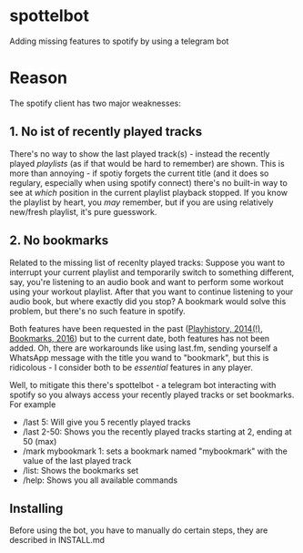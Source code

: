 # spottelbot
Adding missing features to spotify by using a telegram bot

# Reason 

The spotify client has two major weaknesses: 

## 1. No  ist of recently played tracks
There's no way to show the last played  track(s) - instead the recently played _playlists_
(as if that would be hard to remember)  are shown. This is more than annoying - if
spotiy forgets the current title (and it does so regulary, especially when using spotify
connect) there's no built-in way to see at _which_ position in the current playlist 
playback stopped. If you know the playlist by heart, you _may_ remember, but if you
are using relatively new/fresh playlist, it's pure guesswork.

## 2. No bookmarks
Related to the missing list of recenlty played tracks: Suppose you want to interrupt your
current playlist and temporarily switch to something different, say, you're listening
to an audio book and want to perform some workout using your workout playlist. After 
that you want to continue listening to your audio book, but where exactly did you stop?
A bookmark would solve this problem, but there's no such feature in spotify.

Both features have been requested in the past 
([Playhistory, 2014(!)](https://community.spotify.com/t5/Live-Ideas/Mobile-Listening-History-On-Mobile/idi-p/633072),
[Bookmarks, 2016](https://community.spotify.com/t5/Desktop-Windows/How-to-bookmark-a-song-in-an-album-or-playlist/td-p/1535398))
but to the current date, both features has not been added. Oh, there are workarounds
like using last.fm, sending yourself a WhatsApp message with the title you wand to 
"bookmark", but this is ridicolous - I consider both to be *essential* features in 
any player.

Well, to mitigate this there's spottelbot - a telegram bot interacting with spotify so
you always access your recently played tracks or set bookmarks. For example

* /last 5: Will give you 5 recently played tracks
* /last 2-50: Shows you the recently played tracks starting at 2, ending at 50 (max)
* /mark mybookmark 1: sets a bookmark named "mybookmark" with the value of the last played track
* /list: Shows the bookmarks set
* /help: Shows you all available commands

## Installing 
Before using the bot, you have to manually do certain steps, they are described in INSTALL.md



